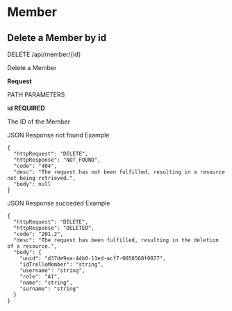 # Member

## Delete a Member by id

DELETE /api/member/{id}

Delete a Member

**Request**

PATH PARAMETERS

**id REQUIRED**

The ID of the Member

JSON Response not found Example

``` 
{
  "httpRequest": "DELETE",
  "httpResponse": "NOT_FOUND",
  "code": "404",
  "desc": "The request has not been fulfilled, resulting in a resource not being retrieved.",
  "body": null
}
```


JSON Response succeded Example

``` 
{
  "httpRequest": "DELETE",
  "httpResponse": "DELETED",
  "code": "201.2",
  "desc": "The request has been fulfilled, resulting in the deletion of a resource.",
  "body": {
    "uuid": "d37de9ea-44b0-11ed-acf7-0050568f0077",
    "idTrelloMember": "string",
    "username": "string",
    "role": "A1",
    "name": "string",
    "surname": "string"
  }
}
```